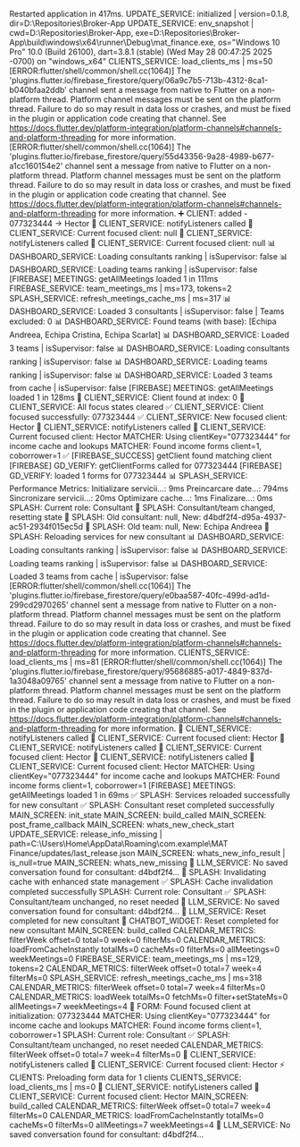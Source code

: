 Restarted application in 417ms.
UPDATE_SERVICE: initialized | version=0.1.8, dir=D:\Repositories\Broker-App
UPDATE_SERVICE: env_snapshot | cwd=D:\Repositories\Broker-App, exe=D:\Repositories\Broker-App\build\windows\x64\runner\Debug\mat_finance.exe, os="Windows 10 Pro" 10.0 (Build 26100), dart=3.8.1 (stable) (Wed May 28 00:47:25 2025 -0700) on "windows_x64"
CLIENTS_SERVICE: load_clients_ms | ms=50
[ERROR:flutter/shell/common/shell.cc(1064)] The 'plugins.flutter.io/firebase_firestore/query/06a9c7b5-713b-4312-8ca1-b040bfaa2ddb' channel sent a message from native to Flutter on a non-platform thread. Platform channel messages must be sent on the platform thread. Failure to do so may result in data loss or crashes, and must be fixed in the plugin or application code creating that channel.
See https://docs.flutter.dev/platform-integration/platform-channels#channels-and-platform-threading for more information.
[ERROR:flutter/shell/common/shell.cc(1064)] The 'plugins.flutter.io/firebase_firestore/query/55d43356-9a28-4989-b677-a1cc160154e2' channel sent a message from native to Flutter on a non-platform thread. Platform channel messages must be sent on the platform thread. Failure to do so may result in data loss or crashes, and must be fixed in the plugin or application code creating that channel.
See https://docs.flutter.dev/platform-integration/platform-channels#channels-and-platform-threading for more information.
➕ CLIENT: added - 077323444 → Hector
🎯 CLIENT_SERVICE: notifyListeners called
🎯 CLIENT_SERVICE: Current focused client: null
🎯 CLIENT_SERVICE: notifyListeners called
🎯 CLIENT_SERVICE: Current focused client: null
📊 DASHBOARD_SERVICE: Loading consultants ranking | isSupervisor: false
📊 DASHBOARD_SERVICE: Loading teams ranking | isSupervisor: false
[FIREBASE] MEETINGS: getAllMeetings loaded 1 in 111ms
FIREBASE_SERVICE: team_meetings_ms | ms=173, tokens=2
SPLASH_SERVICE: refresh_meetings_cache_ms | ms=317
📊 DASHBOARD_SERVICE: Loaded 3 consultants | isSupervisor: false | Teams excluded: 0
📊 DASHBOARD_SERVICE: Found teams (with base): [Echipa Andreea, Echipa Cristina, Echipa Scarlat]
📊 DASHBOARD_SERVICE: Loaded 3 teams | isSupervisor: false
📊 DASHBOARD_SERVICE: Loading consultants ranking | isSupervisor: false
📊 DASHBOARD_SERVICE: Loading teams ranking | isSupervisor: false
📊 DASHBOARD_SERVICE: Loaded 3 teams from cache | isSupervisor: false
[FIREBASE] MEETINGS: getAllMeetings loaded 1 in 128ms
🎯 CLIENT_SERVICE: Client found at index: 0
🎯 CLIENT_SERVICE: All focus states cleared
✅ CLIENT_SERVICE: Client focused successfully: 077323444
✅ CLIENT_SERVICE: New focused client: Hector
🎯 CLIENT_SERVICE: notifyListeners called
🎯 CLIENT_SERVICE: Current focused client: Hector
MATCHER: Using clientKey="077323444" for income cache and lookups
MATCHER: Found income forms client=1, coborrower=1
✅ [FIREBASE_SUCCESS] getClient found matching client
[FIREBASE] GD_VERIFY: getClientForms called for 077323444
[FIREBASE] GD_VERIFY: loaded 1 forms for 077323444
📊 SPLASH_SERVICE: Performance Metrics:
  Initializare servicii...: 9ms
  Preincarcare date...: 794ms
  Sincronizare servicii...: 20ms
  Optimizare cache...: 1ms
  Finalizare...: 0ms
SPLASH: Current role: Consultant
🔄 SPLASH: Consultant/team changed, resetting state
🔧 SPLASH: Old consultant: null, New: d4bdf2f4-d95a-4937-ac51-2934f015ec5d
🔧 SPLASH: Old team: null, New: Echipa Andreea
🔄 SPLASH: Reloading services for new consultant
📊 DASHBOARD_SERVICE: Loading consultants ranking | isSupervisor: false
📊 DASHBOARD_SERVICE: Loading teams ranking | isSupervisor: false
📊 DASHBOARD_SERVICE: Loaded 3 teams from cache | isSupervisor: false
[ERROR:flutter/shell/common/shell.cc(1064)] The 'plugins.flutter.io/firebase_firestore/query/e0baa587-40fc-499d-ad1d-299cd2970265' channel sent a message from native to Flutter on a non-platform thread. Platform channel messages must be sent on the platform thread. Failure to do so may result in data loss or crashes, and must be fixed in the plugin or application code creating that channel.
See https://docs.flutter.dev/platform-integration/platform-channels#channels-and-platform-threading for more information.
CLIENTS_SERVICE: load_clients_ms | ms=81
[ERROR:flutter/shell/common/shell.cc(1064)] The 'plugins.flutter.io/firebase_firestore/query/95686885-a017-4849-837d-1a3048a09765' channel sent a message from native to Flutter on a non-platform thread. Platform channel messages must be sent on the platform thread. Failure to do so may result in data loss or crashes, and must be fixed in the plugin or application code creating that channel.
See https://docs.flutter.dev/platform-integration/platform-channels#channels-and-platform-threading for more information.
🎯 CLIENT_SERVICE: notifyListeners called
🎯 CLIENT_SERVICE: Current focused client: Hector
🎯 CLIENT_SERVICE: notifyListeners called
🎯 CLIENT_SERVICE: Current focused client: Hector
🎯 CLIENT_SERVICE: notifyListeners called
🎯 CLIENT_SERVICE: Current focused client: Hector
MATCHER: Using clientKey="077323444" for income cache and lookups
MATCHER: Found income forms client=1, coborrower=1
[FIREBASE] MEETINGS: getAllMeetings loaded 1 in 69ms
✅ SPLASH: Services reloaded successfully for new consultant
✅ SPLASH: Consultant reset completed successfully
MAIN_SCREEN: init_state
MAIN_SCREEN: build_called
MAIN_SCREEN: post_frame_callback
MAIN_SCREEN: whats_new_check_start
UPDATE_SERVICE: release_info_missing | path=C:\Users\Home\AppData\Roaming\com.example\MAT Finance/updates/last_release.json
MAIN_SCREEN: whats_new_info_result | is_null=true
MAIN_SCREEN: whats_new_missing
🤖 LLM_SERVICE: No saved conversation found for consultant: d4bdf2f4...
🔄 SPLASH: Invalidating cache with enhanced state management
✅ SPLASH: Cache invalidation completed successfully
SPLASH: Current role: Consultant
✅ SPLASH: Consultant/team unchanged, no reset needed
🤖 LLM_SERVICE: No saved conversation found for consultant: d4bdf2f4...
🤖 LLM_SERVICE: Reset completed for new consultant
🤖 CHATBOT_WIDGET: Reset completed for new consultant
MAIN_SCREEN: build_called
CALENDAR_METRICS: filterWeek offset=0 total=0 week=0 filterMs=0
CALENDAR_METRICS: loadFromCacheInstantly totalMs=0 cacheMs=0 filterMs=0 allMeetings=0 weekMeetings=0
FIREBASE_SERVICE: team_meetings_ms | ms=129, tokens=2
CALENDAR_METRICS: filterWeek offset=0 total=7 week=4 filterMs=0
SPLASH_SERVICE: refresh_meetings_cache_ms | ms=318
CALENDAR_METRICS: filterWeek offset=0 total=7 week=4 filterMs=0
CALENDAR_METRICS: loadWeek totalMs=0 fetchMs=0 filter+setStateMs=0 allMeetings=7 weekMeetings=4
🔄 FORM: Found focused client at initialization: 077323444
MATCHER: Using clientKey="077323444" for income cache and lookups
MATCHER: Found income forms client=1, coborrower=1
SPLASH: Current role: Consultant
✅ SPLASH: Consultant/team unchanged, no reset needed
CALENDAR_METRICS: filterWeek offset=0 total=7 week=4 filterMs=0
🎯 CLIENT_SERVICE: notifyListeners called
🎯 CLIENT_SERVICE: Current focused client: Hector
⚡ CLIENTS: Preloading form data for 1 clients
CLIENTS_SERVICE: load_clients_ms | ms=0
🎯 CLIENT_SERVICE: notifyListeners called
🎯 CLIENT_SERVICE: Current focused client: Hector
MAIN_SCREEN: build_called
CALENDAR_METRICS: filterWeek offset=0 total=7 week=4 filterMs=0
CALENDAR_METRICS: loadFromCacheInstantly totalMs=0 cacheMs=0 filterMs=0 allMeetings=7 weekMeetings=4
🤖 LLM_SERVICE: No saved conversation found for consultant: d4bdf2f4...
